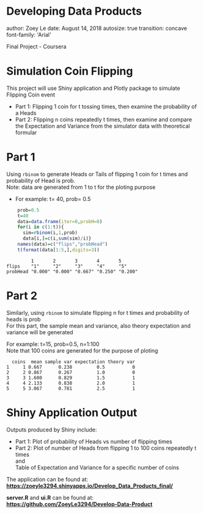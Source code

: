 Developing Data Products
========================================================
author: Zoey Le
date: August 14, 2018
autosize: true
transition: concave
font-family: 'Arial'

Final Project - Coursera

Simulation Coin Flipping
========================================================

This project will use Shiny application and Plotly package to simulate Flipping Coin event

- Part 1: Flipping 1 coin for t tossing times, then examine the probability of a Heads 
- Part 2: Flipping n coins repeatedly t times, then examine and compare the Expectation and Variance from the simulator data with theoretical formular


Part 1
========================================================

Using `rbinom` to generate Heads or Tails of flipping 1 coin for t times and probability of Head is prob.
<br>Note: data are generated from 1 to t for the ploting purpose

- For example: t= 40, prob= 0.5


```r
    prob=0.5
    t=40
    data=data.frame(iter=0,probH=0)
    for(i in c(1:t)){
      sim=rbinom(i,1,prob)
      data[i,]=c(i,sum(sim)/i)}
    names(data)=c("flips","probHead")
    t(format(data[1:5,],digits=3))
```

```
         1       2       3       4       5      
flips    "1"     "2"     "3"     "4"     "5"    
probHead "0.000" "0.000" "0.667" "0.250" "0.200"
```

Part 2
========================================================

Similarly, using `rbinom` to simulate flipping n for t times and probability of heads is prob
<br>For this part, the sample mean and variance, also theory expectation and variance will be generated

For example: t=15, prob=0.5, n=1:100
<br>Note that 100 coins are generated for the purpose of ploting


```
  coins  mean sample var expectation theory var
1     1 0.667      0.238         0.5          0
2     2 0.867      0.267         1.0          0
3     3 1.600      0.829         1.5          1
4     4 2.133      0.838         2.0          1
5     5 3.067      0.781         2.5          1
```

Shiny Application Output
===================================

Outputs produced by Shiny include:

- Part 1: Plot of probability of Heads vs number of flipping times
- Part 2: Plot of number of Heads from flipping 1 to 100 coins repeatedly t times
       <br> and <br> Table of Expectation and Variance for a specific number of coins
       
The application can be found at: **https://zoeyle3294.shinyapps.io/Develop_Data_Products_final/**

**server.R** and **ui.R** can be found at: **https://github.com/ZoeyLe3294/Develop-Data-Product**










